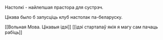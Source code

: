Настолкі - найлепшая прастора для сустрэч.

Цікава было б запусціць клуб настолак па-беларуску.

[[Вольная Мова. Цікавыя ідэі]]
[[ідэі стартапаў якія я магу сам пачаць рабіць]]